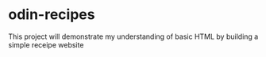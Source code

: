 # odin-recipes

This project will demonstrate my understanding of basic HTML by building a simple receipe website